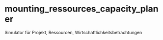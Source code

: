 # mounting_ressources_capacity_planer
Simulator für Projekt, Ressourcen, Wirtschaftlichkeitsbetrachtungen
